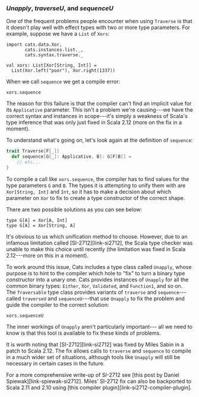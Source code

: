 ### *Unapply*, *traverseU*, and *sequenceU*

One of the frequent problems people encounter when using `Traverse`
is that it doesn't play well with effect types with two or more type parameters.
For example, suppose we have a `List` of `Xors`:

```tut:book
import cats.data.Xor,
       cats.instances.list._,
       cats.syntax.traverse._

val xors: List[Xor[String, Int]] =
  List(Xor.left("poor"), Xor.right(1337))
```

When we call `sequence` we get a compile error:

```tut:book:fail
xors.sequence
```

The reason for this failure is that
the compiler can't find an implicit value for its `Applicative` parameter.
This isn't a problem we're causing---we have the correct syntax and instances in scope---it's
simply a weakness of Scala's type inference that was only just fixed in Scala 2.12
(more on the fix in a moment).

To understand what's going on, let's look again at the definition of `sequence`:

```scala
trait Traverse[F[_]]
  def sequence[G[_]: Applicative, B]: G[F[B]] =
    // etc...
}
```

To compile a call like `xors.sequence`,
the compiler has to find values for the type parameters `G` and `B`.
The types it is attempting to unify them with are `Xor[String, Int]` and `Int`,
so it has to make a decision about which parameter on `Xor` to fix
to create a type constructor of the correct shape.

There are two possible solutions as you can see below:

```tut:book
type G[A] = Xor[A, Int]
type G[A] = Xor[String, A]
```

It's obvious to us which unification method to choose.
However, due to an infamous limitation called [SI-2712][link-si2712],
the Scala type checker was unable to make this choice until recently
(the limitation was fixed in Scala 2.12---more on this in a moment).

To work around this issue, Cats includes a type class called `Unapply`,
whose purpose is to hint to the compiler which hole to "fix" to turn a
binary type constructor into a unary one.
Cats provides instances of `Unapply` for all the common binary types:
`Either`, `Xor`, `Validated`, and `Function1`, and so on.
The `Traversable` type class provides variants
of `traverse` and `sequence`---called `traverseU` and `sequenceU`---that
use `Unapply` to fix the problem and guide the compiler to the correct solution:

```tut:book
xors.sequenceU
```

The inner workings of `Unapply` aren't particularly important---
all we need to know is that this tool is available to fix these kinds of problems.

It is worth noting that [SI-2712][link-si2712] was fixed by Miles Sabin in a patch to Scala 2.12.
The fix allows calls to `traverse` and `sequence` to compile in a much wider set of situations,
although tools like `Unapply` will still be necessary in certain cases in the future.

For a more comprehensive write-up of SI-2712 see [this post by Daniel Spiewak][link-spiewak-si2712].
Miles' SI-2712 fix can also be backported to Scala 2.11 and 2.10 using [this compiler plugin][link-si2712-compiler-plugin].
